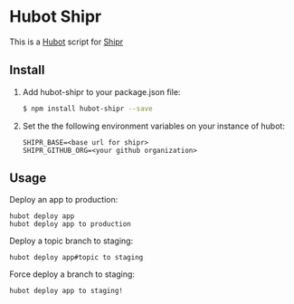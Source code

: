 # Hubot Shipr

This is a [Hubot](https://github.com/github/hubot) script for [Shipr](https://github.com/remind101/shipr)

## Install

1. Add hubot-shipr to your package.json file:

   ```bash
   $ npm install hubot-shipr --save
   ```

2. Set the the following environment variables on your instance of hubot:

   ```
   SHIPR_BASE=<base url for shipr>
   SHIPR_GITHUB_ORG=<your github organization>
   ```

## Usage

Deploy an app to production:

```
hubot deploy app
hubot deploy app to production
```

Deploy a topic branch to staging:

```
hubot deploy app#topic to staging
```

Force deploy a branch to staging:

```
hubot deploy app to staging!
```

